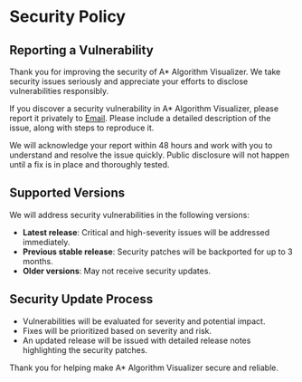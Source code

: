 # Security Policy

## Reporting a Vulnerability

Thank you for improving the security of A* Algorithm Visualizer. We take security issues seriously and appreciate your efforts to disclose vulnerabilities responsibly.

If you discover a security vulnerability in A* Algorithm Visualizer, please report it privately to [Email](shashwat1956.@gmail.com). Please include a detailed description of the issue, along with steps to reproduce it.

We will acknowledge your report within 48 hours and work with you to understand and resolve the issue quickly. Public disclosure will not happen until a fix is in place and thoroughly tested.

## Supported Versions

We will address security vulnerabilities in the following versions:

- **Latest release**: Critical and high-severity issues will be addressed immediately.
- **Previous stable release**: Security patches will be backported for up to 3 months.
- **Older versions**: May not receive security updates.

## Security Update Process

- Vulnerabilities will be evaluated for severity and potential impact.
- Fixes will be prioritized based on severity and risk.
- An updated release will be issued with detailed release notes highlighting the security patches.

Thank you for helping make A* Algorithm Visualizer secure and reliable.
